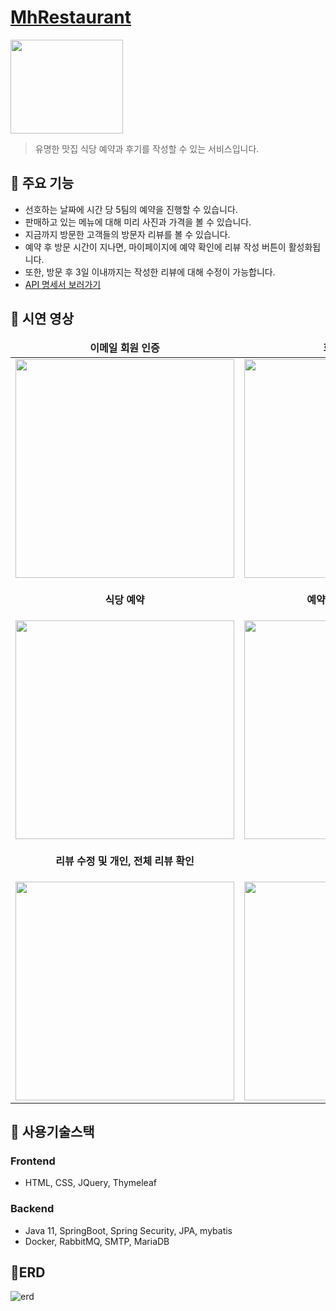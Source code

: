 # [MhRestaurant](https://southern-skunk-223.notion.site/MHRestaurant-12f2cb0206d7422986cf728cca951de4)
<img src="https://user-images.githubusercontent.com/102682659/203700658-47bab12a-ca17-4ae4-9a74-4e288a5b24eb.png" width="180" height="150"/>

>유명한 맛집 식당 예약과 후기를 작성할 수 있는 서비스입니다.

## 📜 주요 기능
- 선호하는 날짜에 시간 당 5팀의 예약을 진행할 수 있습니다.
- 판매하고 있는 메뉴에 대해 미리 사진과 가격을 볼 수 있습니다.
- 지금까지 방문한 고객들의 방문자 리뷰를 볼 수 있습니다.
- 예약 후 방문 시간이 지나면, 마이페이지에 예약 확인에 리뷰 작성 버튼이 활성화됩니다.
- 또한, 방문 후 3일 이내까지는 작성한 리뷰에 대해 수정이 가능합니다.
- [API 명세서 보러가기](https://southern-skunk-223.notion.site/API-34c59be9b9354c928bcb3f94abb32e10)

## 🎈 시연 영상

<table align="center">
<thead>
<tr margin-bottom=3px>
<td width="300" align="center">
<b>이메일 회원 인증<b>
</td>
<td width="300" align="center">
<b>회원 정보 수정</b>

</td>
</tr>
</thead>
<tbody>
<tr>
<td width="300" align="center">
<img src="https://user-images.githubusercontent.com/102682659/203709388-a9cc2122-aba2-4266-9cd5-5a793e38e5c7.gif" width="350">
</td>
<td width="300" align="center">
<img src="https://user-images.githubusercontent.com/102682659/203711839-5deb141d-3d86-4a24-9f7c-73fc7b625243.gif" width="350">
</td>
</tr>
<tr>
<td width="300" align="center">

<b>식당 예약</b>
</td>
<td width="300" align="center">

<b>예약 확인 및 리뷰 작성</b>
</td>
</tr>
<tr>
<td width="300" align="center">
<img src= "https://user-images.githubusercontent.com/102682659/205830792-4aa485fc-dae1-4ee8-8d97-098970769199.gif" width="350"  > 
</td>
<td width="300" align="center">
<img src="https://user-images.githubusercontent.com/102682659/205833614-f87c9a26-fdf9-4f3e-b76f-7a221eae79e3.gif" width="350" >
</td>
</tr>
<tr>
<td width="300" align="center">

<b>리뷰 수정 및 개인, 전체 리뷰 확인</b>
</td>
<td width="300" align="center">

<b>메뉴</b>
</td>
</tr>
<tr>
<td width="300" align="center">
<img src="https://user-images.githubusercontent.com/102682659/205837857-0a8cc8d6-65a2-4e6f-9932-00abd5f078e5.gif" width="350">
</td>
<td width="300" align="center">
<img src="https://user-images.githubusercontent.com/102682659/205837733-64a722fa-03bf-4178-8e65-3833493816ab.gif" width="350">
</td>
</tr>
</tbody>
</table>

## 📌 사용기술스택
### Frontend
- HTML, CSS, JQuery, Thymeleaf

### Backend
- Java 11, SpringBoot, Spring Security, JPA, mybatis
- Docker, RabbitMQ, SMTP, MariaDB

## 🏡ERD
![erd](https://user-images.githubusercontent.com/102682659/203701309-5ce69a2b-de60-4ee3-9c09-ab256010a1b8.png)
